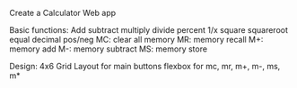 Create a Calculator Web app

Basic functions: 
    Add
    subtract
    multiply
    divide 
    percent 
    1/x
    square
    squareroot
    equal
    decimal
    pos/neg
    MC: clear all memory
    MR: memory recall
    M+: memory add
    M-: memory subtract
    MS: memory store

Design:
    4x6 Grid Layout for main buttons
    flexbox for mc, mr, m+, m-, ms, m*
    
    